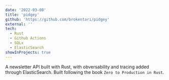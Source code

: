 ```yaml
---
date: '2022-03-08'
title: 'pidgey'
github: 'https://github.com/brokentari/pidgey'
external: ''
tech:
  - Rust
  - Github Actions
  - SQLx
  - ElasticSearch
showInProjects: true
---
```


A newsletter API built with Rust, with obversability and tracing added through ElasticSearch. Built following the book `Zero to Production in Rust`. 